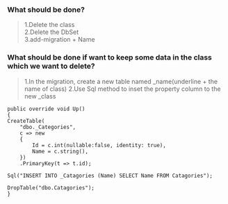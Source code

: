 ### What should be done?
>1.Delete the class  
>2.Delete the DbSet  
>3.add-migration + Name  

### What should be done if want to keep some data in the class which we want to delete?
>1.In the migration, create a new table named _name(underline + the name of class)
>2.Use Sql method to inset the property column to the new _class
```
public override void Up()
{
CreateTable(
    "dbo._Categories",
    c => new
    {
        Id = c.int(nullable:false, identity: true),
        Name = c.string(),
    })
    .PrimaryKey(t => t.id);
    
Sql("INSERT INTO _Catagories (Name) SELECT Name FROM Catagories");

DropTable("dbo.Catagories");
}
```
